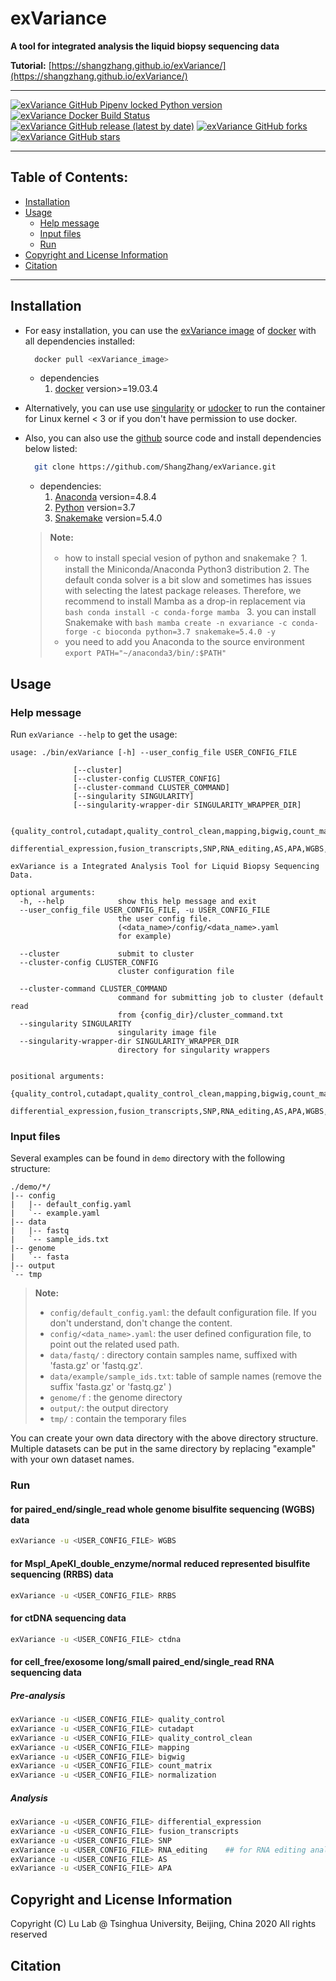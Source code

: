 # exVariance

**A tool for integrated analysis the liquid biopsy sequencing data**

**Tutorial:** [https://shangzhang.github.io/exVariance/](https://shangzhang.github.io/exVariance/)

---

<p align="left">
<a href="https://github.com/ShangZhang/exVariance">
    <img alt="exVariance GitHub Pipenv locked Python version" src="https://img.shields.io/github/pipenv/locked/python-version/ShangZhang/exVariance?style=flat"></a>
<a href="https://github.com/ShangZhang/exVariance">
    <img alt="exVariance Docker Build Status" src="https://img.shields.io/docker/build/ShangZhang/exVariance?style=flat"></a>
<a href="https://github.com/ShangZhang/exVariance">
    <img alt="exVariance GitHub release (latest by date)" src="https://img.shields.io/github/v/release/ShangZhang/exVariance?style=flat"></a>
<a href="https://github.com/ShangZhang/exVariance">
    <img alt="exVariance GitHub forks" src="https://img.shields.io/github/forks/ShangZhang/exVariance?style=flat"></a>
<a href="https://github.com/ShangZhang/exVariance">
    <img alt="exVariance GitHub stars" src="https://img.shields.io/github/stars/ShangZhang/exVariance?style=flat"></a>
</p>

---

## Table of Contents:

- [Installation](#installation)
- [Usage](#usage)
  - [Help message](#help-message)
  - [Input files](#input-files)
  - [Run](#run)
- [Copyright and License Information](#copyright-and-license-information)
- [Citation](#citation)

---

## Installation

- For easy installation, you can use the [exVariance image](https://hub.docker.com/) of [docker](https://www.docker.com) with all dependencies installed:

  ```bash
    docker pull <exVariance_image>
  ```

  - dependencies
    1. [docker](https://www.docker.com/) version>=19.03.4

- Alternatively, you can use use [singularity](https://singularity.lbl.gov/) or [udocker](https://github.com/indigo-dc/udocker) to run the container for Linux kernel < 3 or if you don't have permission to use docker.

- Also, you can also use the [github](https://github.com/ShangZhang/exVariance) source code and install dependencies below listed:

  ```bash
    git clone https://github.com/ShangZhang/exVariance.git
  ```

  - dependencies:
    1. [Anaconda](https://www.anaconda.com) version=4.8.4
    2. [Python](https://www.python.org/) version=3.7
    3. [Snakemake](https://snakemake.readthedocs.io) version=5.4.0
    
   
  > **Note:**
  > - how to install special vesion of python and snakemake？
      1. install the Miniconda/Anaconda Python3 distribution
      2. The default conda solver is a bit slow and sometimes has issues with selecting the latest package releases. Therefore, we recommend to install Mamba as a drop-in replacement via
        ```bash
            conda install -c conda-forge mamba
        ```
      3. you can install Snakemake with
        ```bash
            mamba create -n exvariance -c conda-forge -c bioconda python=3.7 snakemake=5.4.0 -y
        ```      
  > - you need to add you Anaconda to the source environment
    `export PATH="~/anaconda3/bin/:$PATH"`
      

## Usage

### Help message

Run `exVariance --help` to get the usage:

```text
usage: ./bin/exVariance [-h] --user_config_file USER_CONFIG_FILE

              [--cluster]
              [--cluster-config CLUSTER_CONFIG]
              [--cluster-command CLUSTER_COMMAND]
              [--singularity SINGULARITY]
              [--singularity-wrapper-dir SINGULARITY_WRAPPER_DIR]

              {quality_control,cutadapt,quality_control_clean,mapping,bigwig,count_matrix,normalization,
              differential_expression,fusion_transcripts,SNP,RNA_editing,AS,APA,WGBS,RRBS,ctdna}

exVariance is a Integrated Analysis Tool for Liquid Biopsy Sequencing Data.

optional arguments:
  -h, --help            show this help message and exit
  --user_config_file USER_CONFIG_FILE, -u USER_CONFIG_FILE
                        the user config file.
                        (<data_name>/config/<data_name>.yaml
                        for example)

  --cluster             submit to cluster
  --cluster-config CLUSTER_CONFIG
                        cluster configuration file

  --cluster-command CLUSTER_COMMAND
                        command for submitting job to cluster (default read
                        from {config_dir}/cluster_command.txt
  --singularity SINGULARITY
                        singularity image file
  --singularity-wrapper-dir SINGULARITY_WRAPPER_DIR
                        directory for singularity wrappers


positional arguments:
  {quality_control,cutadapt,quality_control_clean,mapping,bigwig,count_matrix,normalization,
  differential_expression,fusion_transcripts,SNP,RNA_editing,AS,APA,WGBS,RRBS,ctdna}
```

### Input files

Several examples can be found in `demo` directory with the following structure:

```text
./demo/*/
|-- config
|   |-- default_config.yaml
|   `-- example.yaml
|-- data
|   |-- fastq
|   `-- sample_ids.txt
|-- genome
|   `-- fasta
|-- output
`-- tmp
```

> **Note:**
>
> - `config/default_config.yaml`: the default configuration file. If you don't understand, don't change the content.
> - `config/<data_name>.yaml`: the user defined configuration file, to point out the related used path.
> - `data/fastq/` : directory contain samples name, suffixed with 'fasta.gz' or 'fastq.gz'.
> - `data/example/sample_ids.txt`: table of sample names (remove the suffix 'fasta.gz' or 'fastq.gz' )
> - `genome/f` : the genome directory
> - `output/`: the output directory
> - `tmp/` : contain the temporary files

You can create your own data directory with the above directory structure.
Multiple datasets can be put in the same directory by replacing "example" with your own dataset names.

### Run

#### for paired_end/single_read whole genome bisulfite sequencing (WGBS) data

```bash
exVariance -u <USER_CONFIG_FILE> WGBS
```

#### for MspI_ApeKI_double_enzyme/normal reduced represented bisulfite sequencing (RRBS) data

```bash
exVariance -u <USER_CONFIG_FILE> RRBS
```

#### for ctDNA sequencing data

```bash
exVariance -u <USER_CONFIG_FILE> ctdna
```

#### for cell_free/exosome long/small paired_end/single_read RNA sequencing data

##### Pre-analysis

```bash
exVariance -u <USER_CONFIG_FILE> quality_control
exVariance -u <USER_CONFIG_FILE> cutadapt
exVariance -u <USER_CONFIG_FILE> quality_control_clean
exVariance -u <USER_CONFIG_FILE> mapping
exVariance -u <USER_CONFIG_FILE> bigwig
exVariance -u <USER_CONFIG_FILE> count_matrix
exVariance -u <USER_CONFIG_FILE> normalization
```

##### Analysis

```bash
exVariance -u <USER_CONFIG_FILE> differential_expression
exVariance -u <USER_CONFIG_FILE> fusion_transcripts
exVariance -u <USER_CONFIG_FILE> SNP
exVariance -u <USER_CONFIG_FILE> RNA_editing    ## for RNA editing analysis, the sequencing reads must more than 4000000 Sxequences.
exVariance -u <USER_CONFIG_FILE> AS
exVariance -u <USER_CONFIG_FILE> APA
```

## Copyright and License Information

Copyright (C) Lu Lab @ Tsinghua University, Beijing, China 2020 All rights reserved

## Citation